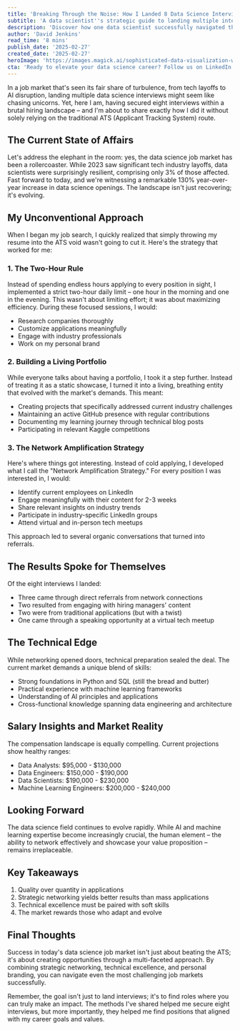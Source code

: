 ```yaml
---
title: 'Breaking Through the Noise: How I Landed 8 Data Science Interviews in Today's Competitive Market'
subtitle: 'A data scientist''s strategic guide to landing multiple interviews in a challenging job market'
description: 'Discover how one data scientist successfully navigated the competitive job market to secure 8 interviews using a strategic combination of networking, portfolio development, and targeted applications. Learn about the current state of data science salaries and key skills demanded by employers in 2025.'
author: 'David Jenkins'
read_time: '8 mins'
publish_date: '2025-02-27'
created_date: '2025-02-27'
heroImage: 'https://images.magick.ai/sophisticated-data-visualization-workspace.jpg'
cta: 'Ready to elevate your data science career? Follow us on LinkedIn for more insider tips, industry insights, and exclusive networking opportunities that can help you land your dream role in data science.'
---
```


In a job market that's seen its fair share of turbulence, from tech layoffs to AI disruption, landing multiple data science interviews might seem like chasing unicorns. Yet, here I am, having secured eight interviews within a brutal hiring landscape – and I'm about to share exactly how I did it without solely relying on the traditional ATS (Applicant Tracking System) route.

## The Current State of Affairs

Let's address the elephant in the room: yes, the data science job market has been a rollercoaster. While 2023 saw significant tech industry layoffs, data scientists were surprisingly resilient, comprising only 3% of those affected. Fast forward to today, and we're witnessing a remarkable 130% year-over-year increase in data science openings. The landscape isn't just recovering; it's evolving.

## My Unconventional Approach

When I began my job search, I quickly realized that simply throwing my resume into the ATS void wasn't going to cut it. Here's the strategy that worked for me:

### 1. The Two-Hour Rule

Instead of spending endless hours applying to every position in sight, I implemented a strict two-hour daily limit – one hour in the morning and one in the evening. This wasn't about limiting effort; it was about maximizing efficiency. During these focused sessions, I would:

- Research companies thoroughly
- Customize applications meaningfully
- Engage with industry professionals
- Work on my personal brand

### 2. Building a Living Portfolio

While everyone talks about having a portfolio, I took it a step further. Instead of treating it as a static showcase, I turned it into a living, breathing entity that evolved with the market's demands. This meant:

- Creating projects that specifically addressed current industry challenges
- Maintaining an active GitHub presence with regular contributions
- Documenting my learning journey through technical blog posts
- Participating in relevant Kaggle competitions

### 3. The Network Amplification Strategy

Here's where things got interesting. Instead of cold applying, I developed what I call the "Network Amplification Strategy." For every position I was interested in, I would:

- Identify current employees on LinkedIn
- Engage meaningfully with their content for 2-3 weeks
- Share relevant insights on industry trends
- Participate in industry-specific LinkedIn groups
- Attend virtual and in-person tech meetups

This approach led to several organic conversations that turned into referrals.

## The Results Spoke for Themselves

Of the eight interviews I landed:

- Three came through direct referrals from network connections
- Two resulted from engaging with hiring managers' content
- Two were from traditional applications (but with a twist)
- One came through a speaking opportunity at a virtual tech meetup

## The Technical Edge

While networking opened doors, technical preparation sealed the deal. The current market demands a unique blend of skills:

- Strong foundations in Python and SQL (still the bread and butter)
- Practical experience with machine learning frameworks
- Understanding of AI principles and applications
- Cross-functional knowledge spanning data engineering and architecture

## Salary Insights and Market Reality

The compensation landscape is equally compelling. Current projections show healthy ranges:

- Data Analysts: $95,000 - $130,000
- Data Engineers: $150,000 - $190,000
- Data Scientists: $190,000 - $230,000
- Machine Learning Engineers: $200,000 - $240,000

## Looking Forward

The data science field continues to evolve rapidly. While AI and machine learning expertise become increasingly crucial, the human element – the ability to network effectively and showcase your value proposition – remains irreplaceable.

## Key Takeaways

1. Quality over quantity in applications
2. Strategic networking yields better results than mass applications
3. Technical excellence must be paired with soft skills
4. The market rewards those who adapt and evolve

## Final Thoughts

Success in today's data science job market isn't just about beating the ATS; it's about creating opportunities through a multi-faceted approach. By combining strategic networking, technical excellence, and personal branding, you can navigate even the most challenging job markets successfully.

Remember, the goal isn't just to land interviews; it's to find roles where you can truly make an impact. The methods I've shared helped me secure eight interviews, but more importantly, they helped me find positions that aligned with my career goals and values.